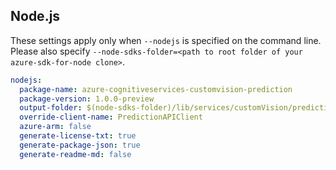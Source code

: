 ## Node.js

These settings apply only when `--nodejs` is specified on the command line.
Please also specify `--node-sdks-folder=<path to root folder of your azure-sdk-for-node clone>`.

``` yaml $(nodejs)
nodejs:
  package-name: azure-cognitiveservices-customvision-prediction
  package-version: 1.0.0-preview
  output-folder: $(node-sdks-folder)/lib/services/customVision/prediction
  override-client-name: PredictionAPIClient
  azure-arm: false
  generate-license-txt: true
  generate-package-json: true
  generate-readme-md: false
```
